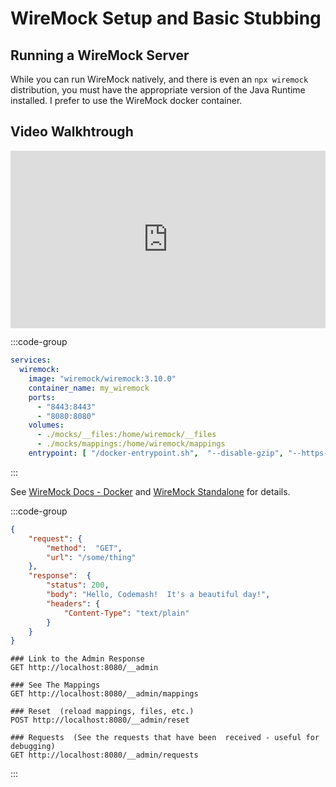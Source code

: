 # WireMock Setup and Basic Stubbing

## Running a WireMock Server

While you can run WireMock natively, and there is even an `npx wiremock` distribution, you must have the appropriate version of the Java Runtime installed. I prefer to use the WireMock docker container.

##  Video  Walkhtrough

<div style="padding:56.25% 0 0 0;position:relative;"><iframe src="https://player.vimeo.com/video/1045765433?badge=0&amp;autopause=0&amp;player_id=0&amp;app_id=58479" frameborder="0" allow="autoplay; fullscreen; picture-in-picture; clipboard-write; encrypted-media" style="position:absolute;top:0;left:0;width:100%;height:100%;" title="WireMock - Docker Startup"></iframe></div>

:::code-group
```yml [compose.yml]
services:
  wiremock:
    image: "wiremock/wiremock:3.10.0"
    container_name: my_wiremock
    ports:
      - "8443:8443"
      - "8080:8080"
    volumes:
      - ./mocks/__files:/home/wiremock/__files
      - ./mocks/mappings:/home/wiremock/mappings
    entrypoint: [ "/docker-entrypoint.sh",  "--disable-gzip", "--https-port=8443", "http-port=8080", "--record-mappings", "--enable-stub-cors", "--verbose" ]
```
:::

See [WireMock Docs - Docker](https://wiremock.org/docs/standalone/docker/) and [WireMock Standalone](https://wiremock.org/docs/standalone/java-jar/) for details.


:::code-group
```json [mocks\mappings\some-stuff.json]
{
    "request": {
        "method":  "GET",
        "url": "/some/thing"
    },
    "response":  {
        "status": 200,
        "body": "Hello, Codemash!  It's a beautiful day!",
        "headers": {
            "Content-Type": "text/plain"
        }
    }
}
```

```http [wiremock.http]
### Link to the Admin Response
GET http://localhost:8080/__admin

### See The Mappings
GET http://localhost:8080/__admin/mappings

### Reset  (reload mappings, files, etc.)
POST http://localhost:8080/__admin/reset

### Requests  (See the requests that have been  received - useful for debugging)
GET http://localhost:8080/__admin/requests

```


:::
